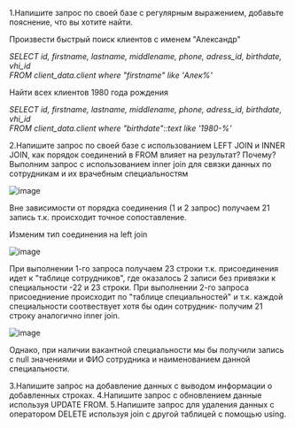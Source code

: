 1.Напишите запрос по своей базе с регулярным выражением, добавьте пояснение, что вы хотите найти.
   
Произвести быстрый поиск клиентов с именем "Александр"
   
*SELECT id, firstname, lastname, middlename, phone, adress_id, birthdate, vhi_id\
FROM client_data.client where "firstname" like 'Алек%'*

      
Найти всех клиентов 1980 года рождения 
    
*SELECT id, firstname, lastname, middlename, phone, adress_id, birthdate, vhi_id\
FROM client_data.client where "birthdate"::text like '1980-%'*

      
2.Напишите запрос по своей базе с использованием LEFT JOIN и INNER JOIN, как порядок соединений в FROM влияет на результат? Почему?
Выполним запрос с использованием inner join для связки данных по сотрудникам и их врачебным специальностям

![image](https://user-images.githubusercontent.com/126672650/236309330-4810d913-9a2d-4e3f-99f7-dbadd1156a94.png)

Вне зависимости от порядка соединения (1 и 2 запрос) получаем 21 запись т.к. происходит точное сопоставление.

Изменим тип соединения на left join

![image](https://user-images.githubusercontent.com/126672650/236311336-90985e1b-a580-41ac-abfa-7eb5faeccf46.png)

При выполнении 1-го запроса получаем 23 строки т.к. присоединения идет к "таблице сотрудников", где оказалось 2 записи без привязки к специальности -22 и 23 строки.
При выполнении 2-го запроса присоедниение происходит по "таблице специальностей" и т.к. каждой специальности соотвествует хотя бы один сотрудник- получим 21 строку аналогично inner join. 

![image](https://user-images.githubusercontent.com/126672650/236312662-205b1511-6e02-4335-96d2-cc7ab61c1161.png)

Однако, при наличии вакантной специальности мы бы получили запись с null значениями и ФИО сотрудника и наименованием данной специальности.

3.Напишите запрос на добавление данных с выводом информации о добавленных строках.
4.Напишите запрос с обновлением данные используя UPDATE FROM.
5.Напишите запрос для удаления данных с оператором DELETE используя join с другой таблицей с помощью using.
